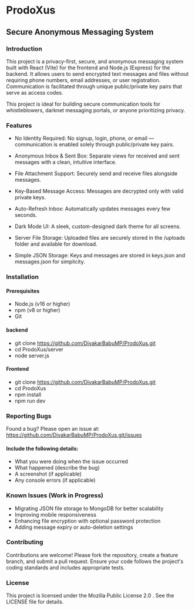 
# ProdoXus
## Secure Anonymous Messaging System

### Introduction
This project is a privacy-first, secure, and anonymous messaging system built with React (Vite) for the frontend and Node.js (Express) for the backend. It allows users to send encrypted text messages and files without requiring phone numbers, email addresses, or user registration. Communication is facilitated through unique public/private key pairs that serve as access codes.

This project is ideal for building secure communication tools for whistleblowers, darknet messaging portals, or anyone prioritizing privacy.

### Features
* No Identity Required: No signup, login, phone, or email — communication is enabled solely through public/private key pairs.

* Anonymous Inbox & Sent Box: Separate views for received and sent messages with a clean, intuitive interface.

* File Attachment Support: Securely send and receive files alongside messages.

* Key-Based Message Access: Messages are decrypted only with valid private keys.

* Auto-Refresh Inbox: Automatically updates messages every few seconds.

* Dark Mode UI: A sleek, custom-designed dark theme for all screens.

* Server File Storage: Uploaded files are securely stored in the /uploads folder and available for download.

* Simple JSON Storage: Keys and messages are stored in keys.json and messages.json for simplicity.

### Installation
#### Prerequisites
* Node.js (v16 or higher)
* npm (v8 or higher)
* Git

#### backend
* git clone https://github.com/DivakarBabuMP/ProdoXus.git
* cd ProdoXus/server
* node server.js

#### Frontend
* git clone https://github.com/DivakarBabuMP/ProdoXus.git
* cd ProdoXus
* npm install  
* npm run dev

### Reporting Bugs

Found a bug? Please open an issue at:
https://github.com/DivakarBabuMP/ProdoXus.git/issues

#### Include the following details:
* What you were doing when the issue occurred
* What happened (describe the bug)
* A screenshot (if applicable)
* Any console errors (if applicable)

### Known Issues (Work in Progress)
* Migrating JSON file storage to MongoDB for better scalability
* Improving mobile responsiveness
* Enhancing file encryption with optional password protection
* Adding message expiry or auto-deletion settings

### Contributing
Contributions are welcome! Please fork the repository, create a feature branch, and submit a pull request. Ensure your code follows the project's coding standards and includes appropriate tests.

### License
This project is licensed under the Mozilla Public License 2.0 . See the LICENSE file for details.